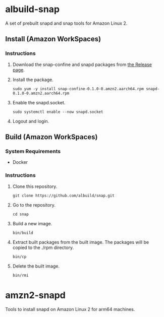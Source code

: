 # albuild-snap

A set of prebuilt snapd and snap tools for Amazon Linux 2.

## Install (Amazon WorkSpaces)

### Instructions

1. Download the snap-confine and snapd packages from [the Release page](https://github.com/albuild/snap/releases/tag/v0.1.0).

1. Install the package.

    ```
    sudo yum -y install snap-confine-0.1.0-0.amzn2.aarch64.rpm snapd-0.1.0-0.amzn2.aarch64.rpm
    ```

1. Enable the snapd.socket.

    ```
    sudo systemctl enable --now snapd.socket
    ```

1. Logout and login.

## Build (Amazon WorkSpaces)

### System Requirements

* Docker

### Instructions

1. Clone this repository.

    ```
    git clone https://github.com/albuild/snap.git
    ```

1. Go to the repository.

    ```
    cd snap
    ```

1. Build a new image.

    ```
    bin/build
    ```

1. Extract built packages from the built image. The packages will be copied to the ./rpm directory.

    ```
    bin/cp
    ```

1. Delete the built image.

    ```
    bin/rmi
    ```
# amzn2-snapd
Tools to install snapd on Amazon Linux 2 for arm64 machines.
